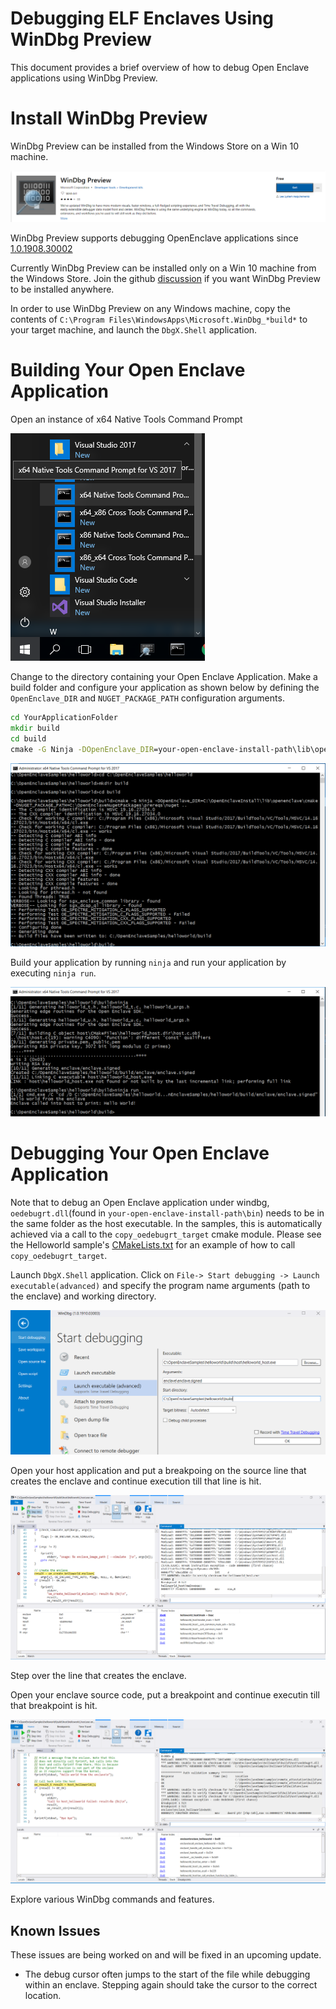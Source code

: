 # Debugging ELF Enclaves Using WinDbg Preview

This document provides a brief overview of how to debug Open Enclave applications using WinDbg Preview.

# Install WinDbg Preview

WinDbg Preview can be installed from the Windows Store on a Win 10 machine.

[![WinDbg Preview](images/WinDbgPreview.png)](http://aka.ms/WinDbgPreview)

WinDbg Preview supports debugging OpenEnclave applications since [1.0.1908.30002]( https://aka.ms/WinDbgWhatsNew#10190830002)

Currently WinDbg Preview can be installed only on a Win 10 machine from the Windows Store.
Join the github [discussion](https://github.com/microsoftfeedback/WinDbg-Feedback/issues/19) if you want WinDbg Preview to be installed anywhere.

In order to use WinDbg Preview on any Windows machine, copy the contents of `C:\Program Files\WindowsApps\Microsoft.WinDbg_*build*` 
to your target machine, and launch the `DbgX.Shell` application.

# Building Your Open Enclave Application

Open an instance of x64 Native Tools Command Prompt

![x64 Native Tools Command Prompt](images/WinDbgNativeToolsPrompt.png)

Change to the directory containing your Open Enclave Application. Make a build folder and configure your application as shown below by defining the `OpenEnclave_DIR` and `NUGET_PACKAGE_PATH` configuration arguments.


```cmd
cd YourApplicationFolder
mkdir build
cd build
cmake -G Ninja -DOpenEnclave_DIR=your-open-enclave-install-path\lib\openenclave\cmake -DNUGET_PACKAGE_PATH=your-openenclave-nuget-packages-path ..
```

![Configure](images/WinDbgConfigure.png)


Build your application by running `ninja` and run your application by executing `ninja run`.

![Build And Run](images/WinDbgBuildAndRun.png)

# Debugging Your Open Enclave Application

Note that to debug an Open Enclave application under windbg, `oedebugrt.dll`(found in `your-open-enclave-install-path\bin`) needs to be in the same folder as the host executable.
In the samples, this is automatically achieved via a call to the `copy_oedebugrt_target` cmake module. Please see the Helloworld sample's [CMakeLists.txt](../../samples/helloworld/CMakeLists.txt) for an example of how to call `copy_oedebugrt_target`.

Launch `DbgX.Shell` application. Click on `File-> Start debugging -> Launch executable(advanced)` and specify the program name arguments (path to the enclave) and working directory.

![Launch Executable](images/WinDbgLaunchExecutable.png)

Open your host application and put a breakpoing on the source line that creates the enclave and continue execution till that line is hit.

![Host Breakpoint](images/WinDbgHostBreakpoint.png)


Step over the line that creates the enclave.


Open your enclave source code, put a breakpoint and continue executin till that breakpoint is hit.

![Enclave Breakpoint](images/WinDbgEnclaveBreakpoint.png)


Explore various WinDbg commands and features.


## Known Issues

These issues are being worked on and will be fixed in an upcoming update.

- The debug cursor often jumps to the start of the file while debugging within an enclave. Stepping again should take the cursor to the correct location.
